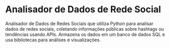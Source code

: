 # Analisador de Dados de Rede Social 
Analisador de Dados de Redes Sociais que utiliza Python para analisar dados de redes sociais, coletando informações públicas sobre hashtags ou tendências usando APIs. Armazena os dados em um banco de dados SQL e usa bibliotecas para análises e visualizações.
